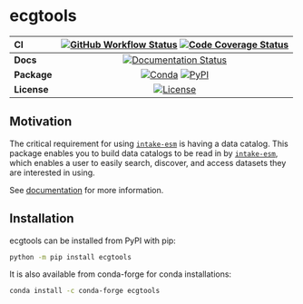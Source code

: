 # ecgtools

| CI          | [![GitHub Workflow Status][github-ci-badge]][github-ci-link] [![Code Coverage Status][codecov-badge]][codecov-link] |
| :---------- | :-----------------------------------------------------------------------------------------------------------------: |
| **Docs**    |                                   [![Documentation Status][rtd-badge]][rtd-link]                                    |
| **Package** |                        [![Conda][conda-badge]][conda-link] [![PyPI][pypi-badge]][pypi-link]                         |
| **License** |                                       [![License][license-badge]][repo-link]                                        |

## Motivation

The critical requirement for using [`intake-esm`](https://github.com/intake/intake-esm) is having a data catalog. This package enables you to build data catalogs to be read in by [`intake-esm`](https://github.com/intake/intake-esm), which enables a user to easily search, discover, and access datasets they are interested in using.

See [documentation](https://ecgtools.readthedocs.io) for more information.

## Installation

ecgtools can be installed from PyPI with pip:

```bash
python -m pip install ecgtools
```

It is also available from conda-forge for conda installations:

```bash
conda install -c conda-forge ecgtools
```

[github-ci-badge]: https://img.shields.io/github/workflow/status/ncar-xdev/ecgtools/CI?label=CI&logo=github&style=for-the-badge
[github-ci-link]: https://github.com/ncar-xdev/ecgtools/actions?query=workflow%3ACI
[codecov-badge]: https://img.shields.io/codecov/c/github/ncar-xdev/ecgtools.svg?logo=codecov&style=for-the-badge
[codecov-link]: https://codecov.io/gh/ncar-xdev/ecgtools
[rtd-badge]: https://img.shields.io/readthedocs/ecgtools/latest.svg?style=for-the-badge
[rtd-link]: https://ecgtools.readthedocs.io/en/latest/?badge=latest
[pypi-badge]: https://img.shields.io/pypi/v/ecgtools?logo=pypi&style=for-the-badge
[pypi-link]: https://pypi.org/project/ecgtools
[conda-badge]: https://img.shields.io/conda/vn/conda-forge/ecgtools?logo=anaconda&style=for-the-badge
[conda-link]: https://anaconda.org/conda-forge/ecgtools
[license-badge]: https://img.shields.io/github/license/ncar-xdev/ecgtools?style=for-the-badge
[repo-link]: https://github.com/ncar-xdev/ecgtools
